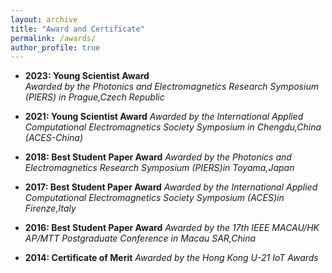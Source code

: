 ```yaml
---
layout: archive
title: "Award and Certificate"
permalink: /awards/
author_profile: true
---
```


- **2023: Young Scientist Award** \
*Awarded by the Photonics and Electromagnetics Research Symposium (PIERS) in Prague,Czech Republic*

- **2021: Young Scientist Award** 
*Awarded by the International Applied Computational Electromagnetics Society Symposium in Chengdu,China (ACES-China)*

- **2018: Best Student Paper Award**
*Awarded by the Photonics and Electromagnetics Research Symposium (PIERS)in Toyama,Japan*

- **2017: Best Student Paper Award**
*Awarded by the International Applied Computational Electromagnetics Society Symposium (ACES)in Firenze,Italy*

- **2016: Best Student Paper Award**
*Awarded by the 17th IEEE MACAU/HK AP/MTT Postgraduate Conference in Macau SAR,China*

- **2014: Certificate of Merit**
*Awarded by the Hong Kong U-21 IoT Awards*
